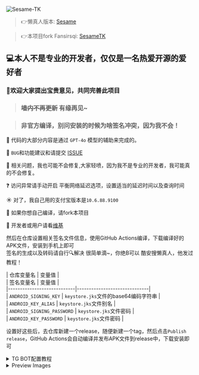 ![Sesame-TK](https://socialify.git.ci/myblsky66/Sesame-TK/image?description=1&font=Source%20Code%20Pro&forks=1&issues=1&logo=https%3A%2F%2Fraw.githubusercontent.com%2Fmyblsky66%2FSesame-TK%2Frefs%2Fheads%2Fmain%2Fapp%2Fsrc%2Fmain%2Fassets%2Fweb%2FSesame-TK-logo.svg&name=1&owner=1&pattern=Circuit%20Board&pulls=1&stargazers=1&theme=Auto)




> 👉懒真人版本: [Sesame](https://github.com/LazyImmortal/Sesame)

> 👉本项目fork Fansirsqi: [SesameTK](https://github.com/Fansirsqi/Sesame)

## 💻本人不是专业的开发者，仅仅是一名热爱开源的爱好者

### 📢欢迎大家提出宝贵意见，共同完善此项目

> ### ~~墙内不再更新~~ 有缘再见~

> ### 非官方编译，别问安装的时候为啥签名冲突，因为我不会！

🤖 代码的大部分内容是通过 `GPT-4o` 模型的辅助来完成的。

🐛 `BUG`和功能建议和请提交 [ISSUE](https://github.com/Fansirsqi/Sesame-TK/issues/new/choose)

🙁 相关问题，我也可能不会修复,大家轻喷，因为我不是专业的开发者，我可能真的不会修复。

❓ 访问异常请手动开启 平衡网络延迟选项，设置适当的延迟时间以及查询时间

☀️ 对了，我自己用的支付宝版本是`10.6.88.9100`

💊 如果你想自己编译，请fork本项目

📕 开发者或用户请看[维基](https://github.com/Fansirsqi/Sesame-TK/wiki)

然后在仓库设置相关签名文件信息，使用GitHub Actions编译，下载编译好的APK文件，安装到手机上即可  
签名的生成以及转码请自行🔍解决 很简单滴~，你绝B可以
酷安搜懒真人，他发过教程！

| 仓库变量名                      | 变量值                          |  
| 签名变量名                      | 变量值                          |  
|----------------------------|------------------------------|  
| `ANDROID_SIGNING_KEY`      | `keystore.jks`文件的base64编码字符串 |  
| `ANDROID_KEY_ALIAS`        | `keystore.jks`文件别名           |  
| `ANDROID_SIGNING_PASSWORD` | `keystore.jks`文件密码           |  
| `ANDROID_KEY_PASSWORD`     | `keystore.jks`文件密码           |  

设置好这些后，去仓库新建一个release，随便新建一个tag，然后点击`Publish release`，GitHub Actions会自动编译并发布APK文件到release中，下载安装即可
<details> <summary>TG BOT配置教程</summary>   
<h3>创建 Telegram Bot</h3>  
1.私聊 @BotFather
<br>2.发送 /newbot 创建新 bot → 获取 TG_BOT_TOKEN
<br>3.获取 Chat ID：
<br>4.将 bot 添加到群组/频道
<br>访问:https://api.telegram.org/bot<TG_BOT_TOKEN>/getUpdates
<br>例如:https://api.telegram.org/bot123456:abcdefg/getUpdates
<br>找到"sender_chat": {"id": -这是一串负数, 或者 "chat": {"id": -这是一串负数,
<br>查找响应中的 "id" 字段 → 即 TG_CHAT_ID

| TG变量名                      | 变量值                          |  
|----------------------------|------------------------------|  
| `TG_CHAT_ID`      | `-100123456789`群ID |  
| `TG_BOT_TOKEN`        | `k123456：abcdefg`密钥           |  



</details>  
<details>  
<summary>Preview Images</summary>  

@@ -114,32 +128,30 @@

## 授权说明

本项目fork自  
基于 [constanline版XQuickEnergy](https://github.com/constanline/XQuickEnergy)  
与 [pansong291版XQuickEnergy](https://github.com/pansong291/XQuickEnergy)  
本项目fork自  基于 [constanline版XQuickEnergy](https://github.com/constanline/XQuickEnergy)  与 [pansong291版XQuickEnergy](https://github.com/pansong291/XQuickEnergy)  
开发的项目[Sesame-TK](https://github.com/TKaxv-7S/Sesame-TK)  
并且在其基础上进行了少量的功能改进与优化。得益于GPT4-o模型的强大能力使得本项目能有这么多提交  
但是不确定是否是有效修改，请自行斟酌考虑使用。

所有图片由 ༒激༙྇流༙྇泉༙྇༒ 授权使用

## 协议说明
自 **北京时间2024年7月15日开始** 提交的所有代码 ，遵循 GPLv3 协议，并禁止用于任何商业用途、禁止二次修改后闭源发布

## 鸣谢

<a href="https://github.com/Fansirsqi/Sesame-TK/graphs/contributors">  
  <img src="https://contrib.rocks/image?repo=Fansirsqi/Sesame-TK"  alt="contributors"/>  
</a>  

贡献名单使用 [contrib.rocks](https://contrib.rocks) 生成

## Star History

<a href="https://star-history.com/#Fansirsqi/Sesame-TK&Timeline">  
 <picture>  
   <source media="(prefers-color-scheme: dark)" srcset="https://api.star-history.com/svg?repos=Fansirsqi/Sesame-TK&type=Timeline&theme=dark" />  More actions
   <source media="(prefers-color-scheme: light)" srcset="https://api.star-history.com/svg?repos=Fansirsqi/Sesame-TK&type=Timeline" />  
   <img alt="Star History Chart" src="https://api.star-history.com/svg?repos=Fansirsqi/Sesame-TK&type=Timeline" />  
 </picture>  
</a>

